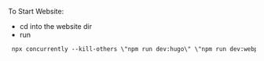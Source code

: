 To Start Website: 
- cd into the website dir
- run 
```md
 npx concurrently --kill-others \"npm run dev:hugo\" \"npm run dev:webpack 
```